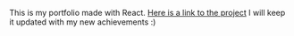 This is my portfolio made with React.
[Here is a link to the project](https://vtwqajjq.github.io/portfolio)
I will keep it updated with my new achievements :)